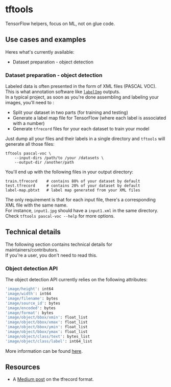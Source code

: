 # tftools
TensorFlow helpers, focus on ML, not on glue code.

## Use cases and examples
Heres what's currently available:
- Dataset preparation - object detection

### Dataset preparation - object detection
Labeled data is often presented in the form of XML files (PASCAL VOC). \
This is what annotation software like [`labelImg`](https://github.com/tzutalin/labelImg) outputs. \
In a typical project, as soon as you're done assembling and labeling your images, you'll need to :
- Split your dataset in two parts (for training and testing)
- Generate a label map file for TensorFlow (where each label is associated with a number)
- Generate `tfrecord` files for your each dataset to train your model

Just dump all your files and their labels in a single directory and `tftools` will generate all those files:

```
tftools pascal-voc \
    --input-dirs /path/to /your /datasets \
    --output-dir /another/path
```

You'll end up with the following files in your output directory:
```
train.tfrecord    # contains 80% of your dataset by default
test.tfrecord     # contains 20% of your dataset by default
label-map.pbtxt   # label map generated from your XML files
```

The only requirement is that for each input file, there's a corresponding XML file with the same name. \
For instance, `input1.jpg` should have a `input1.xml` in the same directory. \
Check `tftools pascal-voc --help` for more options.


## Technical details
The following section contains technical details for maintainers/contributors. \
If you're a user, you don't need to read this.

### Object detection API
The object detection API currently relies on the following attributes:
```bash
'image/height': int64
'image/width': int64
'image/filename': bytes
'image/source_id': bytes
'image/encoded': bytes
'image/format': bytes
'image/object/bbox/xmin': float_list
'image/object/bbox/xmax': float_list
'image/object/bbox/ymin': float_list
'image/object/bbox/ymax': float_list
'image/object/class/text': bytes_list
'image/object/class/label': int64_list
```

More information can be found [here](https://github.com/tensorflow/models/blob/master/research/object_detection/g3doc/using_your_own_dataset.md).

## Resources
- A [Medium post](https://medium.com/mostly-ai/tensorflow-records-what-they-are-and-how-to-use-them-c46bc4bbb564) on the tfrecord format.
